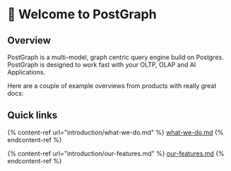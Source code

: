 # 👋 Welcome to PostGraph

## Overview

PostGraph is a multi-model, graph centric query engine build on Postgres. PostGraph is designed to work fast with your OLTP, OLAP and AI Applications.

Here are a couple of example overviews from products with really great docs:

## Quick links

{% content-ref url="introduction/what-we-do.md" %}
[what-we-do.md](introduction/what-we-do.md)
{% endcontent-ref %}

{% content-ref url="introduction/our-features.md" %}
[our-features.md](introduction/our-features.md)
{% endcontent-ref %}
